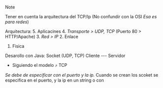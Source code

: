 >[!NOTE]
> Tener en cuenta la arquitectura del TCP/Ip (No confundir con la OSI _Esa es para redes_)

Arquitectura:
5. Aplicacines
4. _Transporte  > UDP, TCP_ (Puerto 80 > HTTP/Apache)
3. _Red > IP_
2. Enlace
1. Fisica

Desarollo con Java: 
    Socket (UDP, TCP)
Cliente --- Servidor

 - Siguiendo el modelo ⤴️ TCP

_Se debe de especificar con el puerto y la ip._
Cuando se crean los scoket se especifica en el puerto, y la ip en un string o con 
